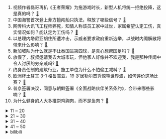 1. 视频作者磊哥再扒《王者荣耀》为拖游戏时长，新型人机将统一拒绝投降，这是真的吗？ [:link:](https://www.zhihu.com/question/659275443)
2. 中国海警首次登上菲方擅闯船只执法，释放了哪些信号？ [:link:](https://www.zhihu.com/question/659239821)
3. 网传科大讯飞工程师猝死，知情人称该员工家中过世，家属希望认定工伤，真实情况如何？能认定为工伤吗？ [:link:](https://www.zhihu.com/question/659256554)
4. 以总理内塔尼亚胡住所遭冲击，示威者要求政府重新选举，以战时内阁解散将带来什么影响？ [:link:](https://www.zhihu.com/question/659239589)
5. 新加坡队为什么就是不让泰国进第四球，是真心想帮国足吗？ [:link:](https://www.zhihu.com/question/659268314)
6. 放假了，叔叔邀请我去大城市玩，但他家人好像并不欢迎我，我是那种传闻中令人讨厌的穷亲戚吗? [:link:](https://www.zhihu.com/question/613436674)
7. 终身责任制的建筑行业，施工单位为什么不怕偷工减料？ [:link:](https://www.zhihu.com/question/656445697)
8. 欧洲杯土耳其 3-1 格鲁吉亚，19 岁居勒尔首秀惊艳世界波，如何评价这场比赛？ [:link:](https://www.zhihu.com/question/659235633)
9. 普京签署决议，同意与朝鲜签署《全面战略伙伴关系条约》，会带来哪些影响？ [:link:](https://www.zhihu.com/question/659242683)
10. 为什么健身的人大多推崇鸡胸肉，而不是鱼肉？ [:link:](https://www.zhihu.com/question/656095010)
<details>
<summary>11 ~ 20</summary>

11. 麻醉医生到底在做什么？ [:link:](https://www.zhihu.com/question/37688870)
12. 小米集团 5 人上榜中国最有钱 500 人榜单，这其中的原因有哪些？ [:link:](https://www.zhihu.com/question/659153777)
13. 为何涟水17岁中专少女数学能力成为热议话题，却似乎缺少一个权威声音来定论，反而引发了众多疑问和讨论？ [:link:](https://www.zhihu.com/question/659162267)
14. 有哪些句子陪你度过迷茫、无助和落寞的低谷期？ [:link:](https://www.zhihu.com/question/659094952)
15. 对于养猫新手来说，公猫和母猫哪个更好养？ [:link:](https://www.zhihu.com/question/658248410)
16. 你家有哪些无限回购能让孩子放心炫的儿童零食？ [:link:](https://www.zhihu.com/question/653888702)
17. 魔兽世界国服回归新手值不值得入坑? [:link:](https://www.zhihu.com/question/658232985)
18. 不出门遛猫，如何让猫猫运动达标？ [:link:](https://www.zhihu.com/question/656180222)
19. 2024年，618有推荐的电视吗？ [:link:](https://www.zhihu.com/question/657227725)
20. 自由泳游的太慢怎么办？夹板游需要练习多久？ [:link:](https://www.zhihu.com/question/656494125)
</details>
<details>
<summary>21 ~ 30</summary>

21. 漫画《七龙珠》中的人造人18号为什么这么受欢迎？ [:link:](https://www.zhihu.com/question/659123745)
22. 有什么耳机适合趁着618入手，以后通勤、运动可以享受一下音乐盛宴？ [:link:](https://www.zhihu.com/question/656959672)
23. 北约秘书长威胁称「中国再支持俄罗斯，就要付出『经济代价』」，外交部驳斥，北约或采取哪些措施？如何评价？ [:link:](https://www.zhihu.com/question/659229528)
24. 今年618，有哪些家电家居好物值得入手？ [:link:](https://www.zhihu.com/question/655967570)
25. 希望能获得比较好的游泳体验，在泳池的选择上有哪些值得注意的细节？ [:link:](https://www.zhihu.com/question/656703009)
26. 为什么日本人对四川省那么情有独钟? [:link:](https://www.zhihu.com/question/368911970)
27. 孩子如果不让看电视、不让玩手机，那他闲下来的时候，你让他干什么呢？ [:link:](https://www.zhihu.com/question/658976455)
28. 扫地机器人自燃引起火灾，小米仅愿赔偿 3 万多且态度强硬，你认为小米的赔偿在合理范畴吗？如何看待此事？ [:link:](https://www.zhihu.com/question/659134361)
29. 顾客排长队买奶茶，茶颜悦色多个老股东退出，其中不少为明星资本旗下，茶颜悦色怎么了？ [:link:](https://www.zhihu.com/question/659221870)
30. 逆转绝杀！欧洲杯葡萄牙 2-1 捷克，C 罗造险+失单刀，孔塞桑补时绝杀，如何评价这场比赛？ [:link:](https://www.zhihu.com/question/659220837)
</details>
<details>
<summary>31 ~ 40</summary>

31. 一直追随的领导快调离，自己面临提拔的关键时候。该给领导说提职这件事吗？ [:link:](https://www.zhihu.com/question/655500352)
32. 如何看待女生爬山遇莽山烙铁头蛇竟上前合影事件？ [:link:](https://www.zhihu.com/question/659061880)
33. 深圳一老破小学区房三年内从 14 万/平跌到约 4 万/平，什么原因？释放了什么信号？ [:link:](https://www.zhihu.com/question/659212632)
34. 2024 年 6 月 18 日 的任天堂直面会你看了么？都有哪些值得关注的消息？ [:link:](https://www.zhihu.com/question/659267979)
35. 如何看待广东一高校学生吐槽在教室使用空调要扫码交费，学校称「无力承担此费用」？ [:link:](https://www.zhihu.com/question/659022622)
36. 为什么在宇宙中，旋转是一个非常普遍的现象？ [:link:](https://www.zhihu.com/question/658888137)
37. 十字军东征为什么很多贵族放弃自己很好的领地去抢中东沙漠领土? [:link:](https://www.zhihu.com/question/659192698)
38. 面对预算和人力都紧张的任务，应该如何和领导合理反馈困难？ [:link:](https://www.zhihu.com/question/658821417)
39. 范马勇次郎打ufc什么水平？ [:link:](https://www.zhihu.com/question/659019924)
40. 夏天到了，汽车空调是开内循环，还是外循环？ [:link:](https://www.zhihu.com/question/657925427)
</details>
<details>
<summary>41 ~ 50</summary>

41. 当前的经济环境下，创业者面临的最大挑战是什么？ [:link:](https://www.zhihu.com/question/659025726)
42. 如果《大明王朝 1566》里的严嵩集资补了亏空，有没有可能活下去？ [:link:](https://www.zhihu.com/question/656220683)
43. 多地中小银行下调存款利率，降幅最高可达 60 个基点，释放了什么信号？ [:link:](https://www.zhihu.com/question/659183387)
44. 多家知名车企开启裁员模式，继价格战后汽车行业要出现裁员潮了吗？背后原因有哪些？ [:link:](https://www.zhihu.com/question/659160483)
45. 为什么黄河没有那么黄了，从长远看，变清澈可能会带来哪些影响？ [:link:](https://www.zhihu.com/question/658077078)
46. 如何评价《崩坏：星穹铁道》流萤角色 PV 「壳中萤火」？ [:link:](https://www.zhihu.com/question/659226049)
47. 主播行业大降薪，业内称「行业整体降了 50%」，从 00 后到 60 后都在直播，如何看待这一现象？ [:link:](https://www.zhihu.com/question/659183821)
48. 有没有什么好的家用制冰机推荐? [:link:](https://www.zhihu.com/question/26747707)
49. 朝鲜人的生活是怎么样的? [:link:](https://www.zhihu.com/question/594062224)
50. 2024 LPL 夏季赛BLG 2:0 WE，如何评价这场比赛？ [:link:](https://www.zhihu.com/question/659267470)
</details><details>
<summary>bilibili</summary>

</details>